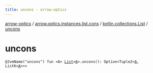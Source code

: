 ```yaml
---
title: uncons - arrow-optics
---
```


[arrow-optics](../../index.html) / [arrow.optics.instances.list.cons](../index.html) / [kotlin.collections.List](index.html) / [uncons](./uncons.html)

# uncons

`@JvmName("uncons") fun <A> `[`List`](https://kotlinlang.org/api/latest/jvm/stdlib/kotlin.collections/-list/index.html)`<`[`A`](uncons.html#A)`>.uncons(): Option<Tuple2<`[`A`](uncons.html#A)`, ListK<`[`A`](uncons.html#A)`>>>`